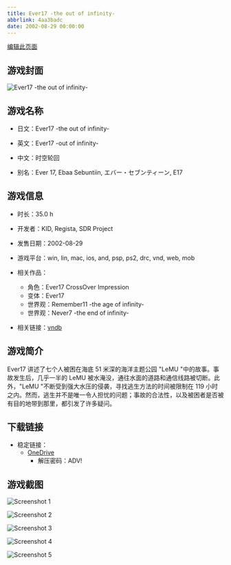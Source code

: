 ```yaml
---
title: Ever17 -the out of infinity-
abbrlink: 4aa3badc
date: 2002-08-29 00:00:00
---
```

[编辑此页面](https://github.com/ACG-3/ADV3-source/blob/main/source/_posts/games/Ever17%20-the%20out%20of%20infinity-.md)

## 游戏封面

![Ever17 -the out of infinity-](https://pan.timero.xyz/d/onedrive/img_lib_001/Ever17%20-the%20out%20of%20infinity-_cover.avif)


## 游戏名称

- 日文：Ever17 -the out of infinity-
- 英文：Ever17 -out of infinity-
- 中文：时空轮回

- 别名：Ever 17, Ebaa Sebuntiin, エバー・セブンティーン, E17


## 游戏信息

- 时长：35.0 h
- 开发者：KID, Regista, SDR Project
- 发售日期：2002-08-29
- 游戏平台：win, lin, mac, ios, and, psp, ps2, drc, vnd, web, mob
- 相关作品：
   - 角色：Ever17 CrossOver Impression
   - 变体：Ever17
   - 世界观：Remember11 -the age of infinity-
   - 世界观：Never7 -the end of infinity-

- 相关链接：[vndb](https://vndb.org/v17)


## 游戏简介

Ever17 讲述了七个人被困在海底 51 米深的海洋主题公园 "LeMU "中的故事。事故发生后，几乎一半的 LeMU 被水淹没，通往水面的道路和通信线路被切断。此外，"LeMU "不断受到强大水压的侵袭，寻找逃生方法的时间被限制在 119 小时之内。然而，逃生并不是唯一令人担忧的问题；事故的合法性，以及被困者是否被有目的地带到那里，都引发了许多疑问。




## 下载链接

- 稳定链接：
    - [OneDrive](https://pan.timero.xyz/onedrive/adv_lib_001/Ever17%20-the%20out%20of%20infinity-)
        - 解压密码：ADV!



## 游戏截图


![Screenshot 1](https://pan.timero.xyz/d/onedrive/img_lib_001/Ever17%20-the%20out%20of%20infinity-_Screenshot_1.avif)

![Screenshot 2](https://pan.timero.xyz/d/onedrive/img_lib_001/Ever17%20-the%20out%20of%20infinity-_Screenshot_2.avif)

![Screenshot 3](https://pan.timero.xyz/d/onedrive/img_lib_001/Ever17%20-the%20out%20of%20infinity-_Screenshot_3.avif)

![Screenshot 4](https://pan.timero.xyz/d/onedrive/img_lib_001/Ever17%20-the%20out%20of%20infinity-_Screenshot_4.avif)

![Screenshot 5](https://pan.timero.xyz/d/onedrive/img_lib_001/Ever17%20-the%20out%20of%20infinity-_Screenshot_5.avif)

